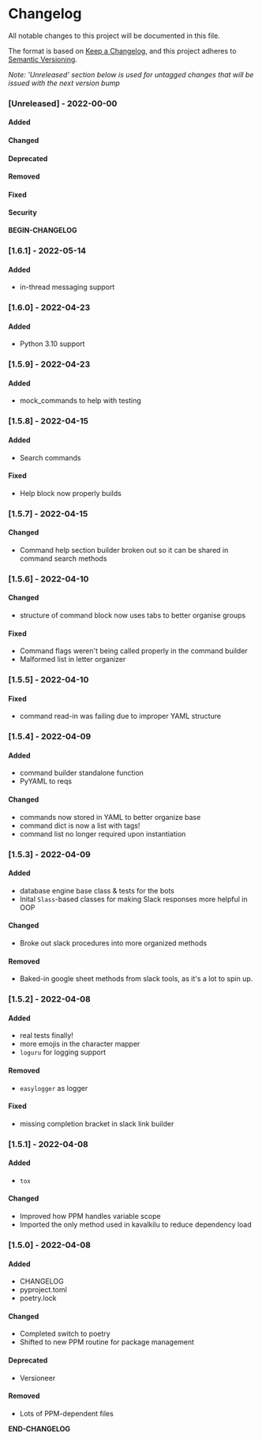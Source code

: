 # Changelog

All notable changes to this project will be documented in this file. 

The format is based on [Keep a Changelog](https://keepachangelog.com/en/1.0.0/), and this project adheres to [Semantic Versioning](https://semver.org/spec/v2.0.0.html).

_Note: 'Unreleased' section below is used for untagged changes that will be issued with the next version bump_

### [Unreleased] - 2022-00-00 
#### Added
#### Changed
#### Deprecated
#### Removed
#### Fixed
#### Security
__BEGIN-CHANGELOG__
 
### [1.6.1] - 2022-05-14
#### Added
 - in-thread messaging support
 
### [1.6.0] - 2022-04-23
#### Added
 - Python 3.10 support
 
### [1.5.9] - 2022-04-23
#### Added
 - mock_commands to help with testing
 
### [1.5.8] - 2022-04-15
#### Added
 - Search commands
#### Fixed
 - Help block now properly builds
 
### [1.5.7] - 2022-04-15
#### Changed
 - Command help section builder broken out so it can be shared in command search methods
 
### [1.5.6] - 2022-04-10
#### Changed
 - structure of command block now uses tabs to better organise groups
#### Fixed
 - Command flags weren't being called properly in the command builder
 - Malformed list in letter organizer
 
### [1.5.5] - 2022-04-10
#### Fixed
 - command read-in was failing due to improper YAML structure
 
### [1.5.4] - 2022-04-09
#### Added
 - command builder standalone function
 - PyYAML to reqs
#### Changed
 - commands now stored in YAML to better organize base
 - command dict is now a list with tags!
 - command list no longer required upon instantiation
 
### [1.5.3] - 2022-04-09
#### Added
 - database engine base class & tests for the bots
 - Inital `Slass`-based classes for making Slack responses more helpful in OOP 
#### Changed
 - Broke out slack procedures into more organized methods
#### Removed
 - Baked-in google sheet methods from slack tools, as it's a lot to spin up.
 
### [1.5.2] - 2022-04-08
#### Added
 - real tests finally!
 - more emojis in the character mapper
 - `loguru` for logging support
#### Removed
 - `easylogger` as logger
#### Fixed
 - missing completion bracket in slack link builder
 
### [1.5.1] - 2022-04-08
#### Added
 - `tox`
#### Changed
 - Improved how PPM handles variable scope
 - Imported the only method used in kavalkilu to reduce dependency load
 
### [1.5.0] - 2022-04-08
#### Added
 - CHANGELOG
 - pyproject.toml
 - poetry.lock
#### Changed
 - Completed switch to poetry
 - Shifted to new PPM routine for package management
#### Deprecated
 - Versioneer
#### Removed
 - Lots of PPM-dependent files
 


__END-CHANGELOG__